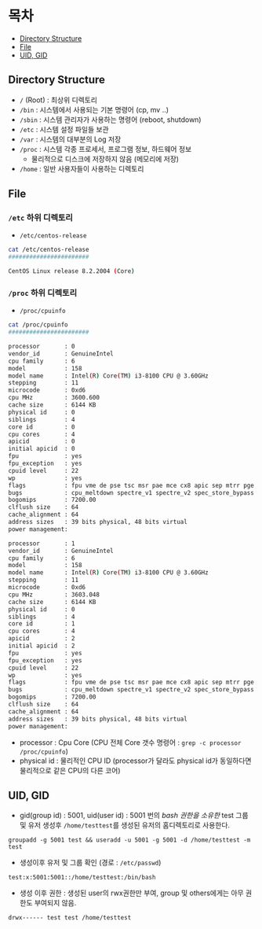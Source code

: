 # 목차
* [Directory Structure](#Directory-Structure)
* [File](#File)
* [UID, GID](#UID-GID)

## Directory Structure
* `/` (Root) : 최상위 디렉토리
* `/bin` : 시스템에서 사용되는 기본 명령어 (cp, mv ..)
* `/sbin` : 시스템 관리자가 사용하는 명령어 (reboot, shutdown)
* `/etc` : 시스템 설정 파일들 보관 
* `/var` : 시스템의 대부분의 Log 저장
* `/proc` : 시스템 각종 프로세서, 프로그램 정보, 하드웨어 정보 
    * 물리적으로 디스크에 저장하지 않음 (메모리에 저장)
* `/home` : 일반 사용자들이 사용하는 디렉토리

## File
### `/etc` 하위 디렉토리
* `/etc/centos-release` 
````bash
cat /etc/centos-release
#######################

CentOS Linux release 8.2.2004 (Core)
````

### `/proc` 하위 디렉토리 
* `/proc/cpuinfo` 
````bash
cat /proc/cpuinfo
#######################

processor       : 0
vendor_id       : GenuineIntel
cpu family      : 6
model           : 158
model name      : Intel(R) Core(TM) i3-8100 CPU @ 3.60GHz
stepping        : 11
microcode       : 0xd6
cpu MHz         : 3600.600
cache size      : 6144 KB
physical id     : 0
siblings        : 4
core id         : 0
cpu cores       : 4
apicid          : 0
initial apicid  : 0
fpu             : yes
fpu_exception   : yes
cpuid level     : 22
wp              : yes
flags           : fpu vme de pse tsc msr pae mce cx8 apic sep mtrr pge mca cmov pat pse36 clflush dts acpi mmx fxsr sse sse2 ss ht tm pbe syscall nx pdpe1gb rdtscp lm constant_tsc art arch_perfmon pebs bts rep_good nopl xtopology nonstop_tsc cpuid aperfmperf tsc_known_freq pni pclmulqdq dtes64 monitor ds_cpl vmx est tm2 ssse3 sdbg fma cx16 xtpr pdcm pcid sse4_1 sse4_2 x2apic movbe popcnt tsc_deadline_timer aes xsave avx f16c rdrand lahf_lm abm 3dnowprefetch cpuid_fault invpcid_single pti ssbd ibrs ibpb stibp tpr_shadow vnmi flexpriority ept vpid fsgsbase tsc_adjust bmi1 avx2 smep bmi2 erms invpcid mpx rdseed adx smap clflushopt intel_pt xsaveopt xsavec xgetbv1 xsaves dtherm arat pln pts hwp hwp_notify hwp_act_window hwp_epp md_clear flush_l1d
bugs            : cpu_meltdown spectre_v1 spectre_v2 spec_store_bypass l1tf mds swapgs itlb_multihit
bogomips        : 7200.00
clflush size    : 64
cache_alignment : 64
address sizes   : 39 bits physical, 48 bits virtual
power management:

processor       : 1
vendor_id       : GenuineIntel
cpu family      : 6
model           : 158
model name      : Intel(R) Core(TM) i3-8100 CPU @ 3.60GHz
stepping        : 11
microcode       : 0xd6
cpu MHz         : 3603.048
cache size      : 6144 KB
physical id     : 0
siblings        : 4
core id         : 1
cpu cores       : 4
apicid          : 2
initial apicid  : 2
fpu             : yes
fpu_exception   : yes
cpuid level     : 22
wp              : yes
flags           : fpu vme de pse tsc msr pae mce cx8 apic sep mtrr pge mca cmov pat pse36 clflush dts acpi mmx fxsr sse sse2 ss ht tm pbe syscall nx pdpe1gb                                                                                 rdtscp lm constant_tsc art arch_perfmon pebs bts rep_good nopl xtopology nonstop_tsc cpuid aperfmperf tsc_known_freq pni pclmulqdq dtes64 monitor ds_cpl vmx                                                                                 est tm2 ssse3 sdbg fma cx16 xtpr pdcm pcid sse4_1 sse4_2 x2apic movbe popcnt tsc_deadline_timer aes xsave avx f16c rdrand lahf_lm abm 3dnowprefetch cpuid_fau                                                                                lt invpcid_single pti ssbd ibrs ibpb stibp tpr_shadow vnmi flexpriority ept vpid fsgsbase tsc_adjust bmi1 avx2 smep bmi2 erms invpcid mpx rdseed adx smap clf                                                                                lushopt intel_pt xsaveopt xsavec xgetbv1 xsaves dtherm arat pln pts hwp hwp_notify hwp_act_window hwp_epp md_clear flush_l1d
bugs            : cpu_meltdown spectre_v1 spectre_v2 spec_store_bypass l1tf mds swapgs itlb_multihit
bogomips        : 7200.00
clflush size    : 64
cache_alignment : 64
address sizes   : 39 bits physical, 48 bits virtual
power management:

````
* processor : Cpu Core (CPU 전체 Core 갯수 명령어 : `grep -c processor /proc/cpuinfo`)
* physical id : 물리적인 CPU ID (processor가 달라도 physical id가 동일하다면 물리적으로 같은 CPU의 다른 코어)

## UID, GID
* gid(group id) : 5001, uid(user id) : 5001 번의 *bash 권한을 소유한* test 그룹 및 유저 생성후 `/home/testtest`를 생성된 유저의 홈디렉토리로 사용한다.
````
groupadd -g 5001 test && useradd -u 5001 -g 5001 -d /home/testtest -m test
````
* 생성이후 유저 및 그룹 확인 (경로 : `/etc/passwd`)
````
test:x:5001:5001::/home/testtest:/bin/bash
````
* 생성 이후 권한 : 생성된 user의 rwx권한만 부여, group 및 others에게는 아무 권한도 부여되지 않음.
````
drwx------ test test /home/testtest
````